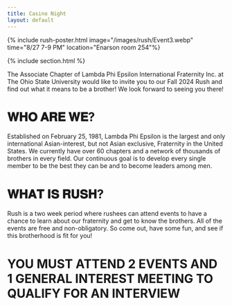 ```yaml
---
title: Casino Night
layout: default
---
```

{% include rush-poster.html image="/images/rush/Event3.webp" time="8/27 7-9 PM" location="Enarson room 254"%}

{% include section.html %}

The Associate Chapter of Lambda Phi Epsilon International Fraternity Inc. at The Ohio State University would like to invite you to our Fall 2024 Rush and find out what it means to be a brother! We look forward to seeing you there!

# 𝐖𝐇𝐎 𝐀𝐑𝐄 𝐖𝐄?

Established on February 25, 1981, Lambda Phi Epsilon is the largest and only international Asian-interest, but not Asian exclusive, Fraternity in the United States. We currently have over 60 chapters and a network of thousands of brothers in every field. Our continuous goal is to develop every single member to be the best they can be and to become leaders among men.

# 𝐖𝐇𝐀𝐓 𝐈𝐒 𝐑𝐔𝐒𝐇?

Rush is a two week period where rushees can attend events to have a chance to learn about our fraternity and get to know the brothers. All of the events are free and non-obligatory. So come out, have some fun, and see if this brotherhood is fit for you!

# YOU MUST ATTEND 2 EVENTS AND 1 GENERAL INTEREST MEETING TO QUALIFY FOR AN INTERVIEW